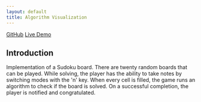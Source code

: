 ```yaml
---
layout: default
title: Algorithm Visualization
---
```


[GitHub](https://github.com/temorris87/Sudoku)
[Live Demo](https://pages.git.generalassemb.ly/temorris87/Sudoku/)

## Introduction

Implementation of a Sudoku board. There are twenty random boards that can be played. While solving,
the player has the ability to take notes by switching modes with the 'n' key. When every cell is
filled, the game runs an algorithm to check if the board is solved. On a successful completion, the
player is notified and congratulated.
